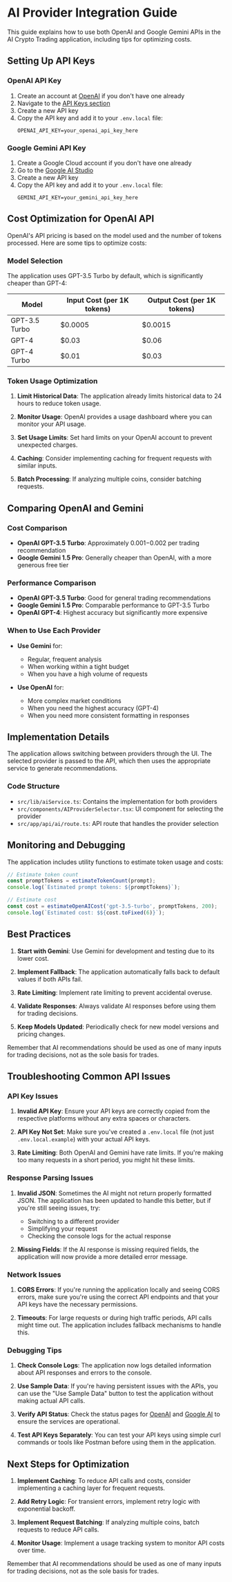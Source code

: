 # AI Provider Integration Guide

This guide explains how to use both OpenAI and Google Gemini APIs in the AI Crypto Trading application, including tips for optimizing costs.

## Setting Up API Keys

### OpenAI API Key

1. Create an account at [OpenAI](https://platform.openai.com/) if you don't have one already
2. Navigate to the [API Keys section](https://platform.openai.com/api-keys)
3. Create a new API key
4. Copy the API key and add it to your `.env.local` file:
   ```
   OPENAI_API_KEY=your_openai_api_key_here
   ```

### Google Gemini API Key

1. Create a Google Cloud account if you don't have one already
2. Go to the [Google AI Studio](https://makersuite.google.com/app/apikey)
3. Create a new API key
4. Copy the API key and add it to your `.env.local` file:
   ```
   GEMINI_API_KEY=your_gemini_api_key_here
   ```

## Cost Optimization for OpenAI API

OpenAI's API pricing is based on the model used and the number of tokens processed. Here are some tips to optimize costs:

### Model Selection

The application uses GPT-3.5 Turbo by default, which is significantly cheaper than GPT-4:

| Model         | Input Cost (per 1K tokens) | Output Cost (per 1K tokens) |
| ------------- | -------------------------- | --------------------------- |
| GPT-3.5 Turbo | $0.0005                    | $0.0015                     |
| GPT-4         | $0.03                      | $0.06                       |
| GPT-4 Turbo   | $0.01                      | $0.03                       |

### Token Usage Optimization

1. **Limit Historical Data**: The application already limits historical data to 24 hours to reduce token usage.

2. **Monitor Usage**: OpenAI provides a usage dashboard where you can monitor your API usage.

3. **Set Usage Limits**: Set hard limits on your OpenAI account to prevent unexpected charges.

4. **Caching**: Consider implementing caching for frequent requests with similar inputs.

5. **Batch Processing**: If analyzing multiple coins, consider batching requests.

## Comparing OpenAI and Gemini

### Cost Comparison

- **OpenAI GPT-3.5 Turbo**: Approximately $0.001-$0.002 per trading recommendation
- **Google Gemini 1.5 Pro**: Generally cheaper than OpenAI, with a more generous free tier

### Performance Comparison

- **OpenAI GPT-3.5 Turbo**: Good for general trading recommendations
- **Google Gemini 1.5 Pro**: Comparable performance to GPT-3.5 Turbo
- **OpenAI GPT-4**: Highest accuracy but significantly more expensive

### When to Use Each Provider

- **Use Gemini** for:

  - Regular, frequent analysis
  - When working within a tight budget
  - When you have a high volume of requests

- **Use OpenAI** for:
  - More complex market conditions
  - When you need the highest accuracy (GPT-4)
  - When you need more consistent formatting in responses

## Implementation Details

The application allows switching between providers through the UI. The selected provider is passed to the API, which then uses the appropriate service to generate recommendations.

### Code Structure

- `src/lib/aiService.ts`: Contains the implementation for both providers
- `src/components/AIProviderSelector.tsx`: UI component for selecting the provider
- `src/app/api/ai/route.ts`: API route that handles the provider selection

## Monitoring and Debugging

The application includes utility functions to estimate token usage and costs:

```typescript
// Estimate token count
const promptTokens = estimateTokenCount(prompt);
console.log(`Estimated prompt tokens: ${promptTokens}`);

// Estimate cost
const cost = estimateOpenAICost('gpt-3.5-turbo', promptTokens, 200);
console.log(`Estimated cost: $${cost.toFixed(6)}`);
```

## Best Practices

1. **Start with Gemini**: Use Gemini for development and testing due to its lower cost.

2. **Implement Fallback**: The application automatically falls back to default values if both APIs fail.

3. **Rate Limiting**: Implement rate limiting to prevent accidental overuse.

4. **Validate Responses**: Always validate AI responses before using them for trading decisions.

5. **Keep Models Updated**: Periodically check for new model versions and pricing changes.

Remember that AI recommendations should be used as one of many inputs for trading decisions, not as the sole basis for trades.

## Troubleshooting Common API Issues

### API Key Issues

1. **Invalid API Key**: Ensure your API keys are correctly copied from the respective platforms without any extra spaces or characters.

2. **API Key Not Set**: Make sure you've created a `.env.local` file (not just `.env.local.example`) with your actual API keys.

3. **Rate Limiting**: Both OpenAI and Gemini have rate limits. If you're making too many requests in a short period, you might hit these limits.

### Response Parsing Issues

1. **Invalid JSON**: Sometimes the AI might not return properly formatted JSON. The application has been updated to handle this better, but if you're still seeing issues, try:

   - Switching to a different provider
   - Simplifying your request
   - Checking the console logs for the actual response

2. **Missing Fields**: If the AI response is missing required fields, the application will now provide a more detailed error message.

### Network Issues

1. **CORS Errors**: If you're running the application locally and seeing CORS errors, make sure you're using the correct API endpoints and that your API keys have the necessary permissions.

2. **Timeouts**: For large requests or during high traffic periods, API calls might time out. The application includes fallback mechanisms to handle this.

### Debugging Tips

1. **Check Console Logs**: The application now logs detailed information about API responses and errors to the console.

2. **Use Sample Data**: If you're having persistent issues with the APIs, you can use the "Use Sample Data" button to test the application without making actual API calls.

3. **Verify API Status**: Check the status pages for [OpenAI](https://status.openai.com/) and [Google AI](https://status.cloud.google.com/) to ensure the services are operational.

4. **Test API Keys Separately**: You can test your API keys using simple curl commands or tools like Postman before using them in the application.

## Next Steps for Optimization

1. **Implement Caching**: To reduce API calls and costs, consider implementing a caching layer for frequent requests.

2. **Add Retry Logic**: For transient errors, implement retry logic with exponential backoff.

3. **Implement Request Batching**: If analyzing multiple coins, batch requests to reduce API calls.

4. **Monitor Usage**: Implement a usage tracking system to monitor API costs over time.

Remember that AI recommendations should be used as one of many inputs for trading decisions, not as the sole basis for trades.
